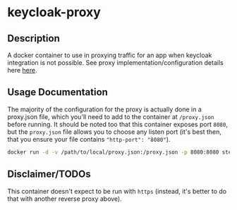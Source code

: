 keycloak-proxy
====

Description
-----------
A docker container to use in proxying traffic for an app when keycloak integration is not possible. See proxy implementation/configuration details here [here](http://keycloak.github.io/docs/userguide/keycloak-server/html/proxy.html).


Usage Documentation
-----------------
The majority of the configuration for the proxy is actually done in a proxy.json file, which you'll need to add to the container at `/proxy.json` before running.  It should be noted too that this container exposes port `8080`, but the `proxy.json` file allows you to choose any listen port (it's best then, that you ensure your file contains `"http-port": "8080"`).

```bash
docker run -d -v /path/to/local/proxy.json:/proxy.json -p 8080:8080 stevenolen/keycloak-proxy
```  


Disclaimer/TODOs
-----------------
This container doesn't expect to be run with `https` (instead, it's better to do that with another reverse proxy above). 